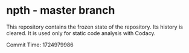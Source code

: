 # npth - master branch

This repository contains the frozen state of the repository.
Its history is cleared. It is used only for static code
analysis with Codacy.

Commit Time: 1724979986